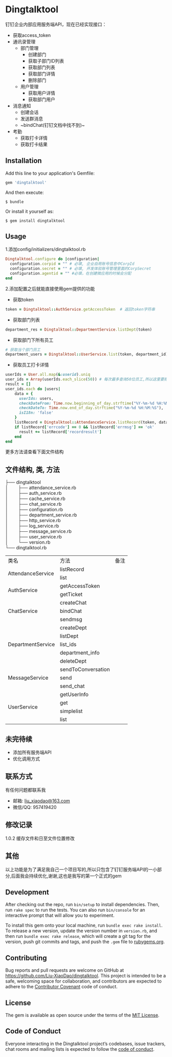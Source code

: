 # Dingtalktool

钉钉企业内部应用服务端API，现在已经实现接口：

+ 获取access_token
+ 通讯录管理
    - 部门管理
        + 创建部门
        + 获取子部门ID列表
        + 获取部门列表
        + 获取部门详情
        + 删除部门
    + 用户管理
        + 获取用户详情
        + 获取部门用户
+ 消息通知
    + 创建会话
    + 发送群消息
    + ~bindChat(钉钉文档中找不到)~
+ 考勤
    + 获取打卡详情
    + 获取打卡结果


## Installation

Add this line to your application's Gemfile:

```ruby
gem 'dingtalktool'
```

And then execute:

    $ bundle

Or install it yourself as:

    $ gem install dingtalktool

## Usage

1.添加config/initializers/dingtalktool.rb

```ruby
Dingtalktool.configure do |configuration|
  configuration.corpid = "" # 必填, 企业自用账号信息中CorpId
  configuration.secret = "" # 必填, 开发体验账号管理里面的CorpSecret
  configuration.agentid = "" #必填，在创建微应用的时候会分配
end
```
2.添加配置之后就能直接使用gem提供的功能

+ 获取token
```ruby
token = Dingtalktool::AuthService.getAccessToken  # 返回token字符串
```
+ 获取部门列表
```ruby
department_res = Dingtalktool::DepartmentService.listDept(token)
```
+ 获取部门下所有员工
```ruby
# 获取当个部门员工
department_users = Dingtalktool::UserService.list(token, department_id)
```
+ 获取员工打卡详情
```ruby
userIds = User.all.map(&:userid).uniq
user_ids = Array(userIds.each_slice(50)) # 每次最多查询50位员工,所以这里要把所有员工id分开
result = []
user_ids.each do |users|
    data = {
      userIds: users,
      checkDateFrom: Time.now.beginning_of_day.strftime("%Y-%m-%d %H:%M:%S"),
      checkDateTo: Time.now.end_of_day.strftime("%Y-%m-%d %H:%M:%S"),
      isI18n: 'false'
    }
    listRecord = Dingtalktool::AttendanceService.listRecord(token, data)
    if listRecord['errcode'] == 0 && listRecord['errmsg'] == 'ok'
      result += listRecord['recordresult']
    end
end
```

更多方法请查看下面文件结构

## 文件结构, 类, 方法
├── dingtalktool  
│   &#160;&#160;&#160;&#160;&#160;├── attendance_service.rb  
│   &#160;&#160;&#160;&#160;&#160;├── auth_service.rb  
│   &#160;&#160;&#160;&#160;&#160;├── cache_service.rb  
│   &#160;&#160;&#160;&#160;&#160;├── chat_service.rb  
│   &#160;&#160;&#160;&#160;&#160;├── configuration.rb  
│   &#160;&#160;&#160;&#160;&#160;├── department_service.rb  
│   &#160;&#160;&#160;&#160;&#160;├── http_service.rb  
│   &#160;&#160;&#160;&#160;&#160;├── log_service.rb  
│   &#160;&#160;&#160;&#160;&#160;├── message_service.rb  
│   &#160;&#160;&#160;&#160;&#160;├── user_service.rb  
│   &#160;&#160;&#160;&#160;&#160;└── version.rb  
└── dingtalktool.rb  

<table>
  <tr>
    <td>类名</td>
    <td>方法</td>
    <td>备注</td>
  </tr>
  <tr>
    <td rowspan='2'>AttendanceService</td>
    <td>listRecord</td>
    <td></td>
  </tr>
  <tr>
    <td>list</td>
    <td></td>
  </tr>
  <tr>
    <td rowspan='2'>AuthService</td>
    <td>getAccessToken</td>
    <td></td>
  </tr>
  <tr>
    <td>getTicket</td>
    <td></td>
  </tr>
  <tr>
    <td rowspan='3'>ChatService</td>
    <td>createChat</td>
    <td></td>
  </tr>
  <tr>
    <td>bindChat</td>
    <td></td>
  </tr>
  <tr>
    <td>sendmsg</td>
    <td></td>
  </tr>
  <tr>
    <td rowspan='5'>DepartmentService</td>
    <td>createDept</td>
    <td></td>
  </tr>
  <tr>
    <td>listDept</td>
    <td></td>
  </tr>
  <tr>
    <td>list_ids</td>
    <td></td>
  </tr>
  <tr>
    <td>department_info</td>
    <td></td>
  </tr>
  <tr>
    <td>deleteDept</td>
    <td></td>
  </tr>
  <tr>
    <td rowspan='3'>MessageService</td>
    <td>sendToConversation</td>
    <td></td>
  </tr>
  <tr>
    <td>send</td>
    <td></td>
  </tr>
  <tr>
    <td>send_chat</td>
    <td></td>
  </tr>
  <tr>
    <td rowspan='4'>UserService</td>
    <td>getUserInfo</td>
    <td></td>
  </tr>
  <tr>
    <td>get</td>
    <td></td>
  </tr>
  <tr>
    <td>simplelist</td>
    <td></td>
  </tr>
  <tr>
    <td>list</td>
    <td></td>
  </tr>
</table>

## 未完待续
+ 添加所有服务端API
+ 优化调用方式

## 联系方式
有任何问题都联系我 
+ 邮箱: liu_xiaodao@163.com
+ 微信/QQ: 957419420

## 修改记录
1.0.2  缓存文件和日至文件位置修改

## 其他
以上功能是为了满足我自己一个项目写的,所以只包含了钉钉服务端API的一小部分,后面我会持续优化,谢谢,这也是我写的第一个正式的gem

## Development

After checking out the repo, run `bin/setup` to install dependencies. Then, run `rake spec` to run the tests. You can also run `bin/console` for an interactive prompt that will allow you to experiment.

To install this gem onto your local machine, run `bundle exec rake install`. To release a new version, update the version number in `version.rb`, and then run `bundle exec rake release`, which will create a git tag for the version, push git commits and tags, and push the `.gem` file to [rubygems.org](https://rubygems.org).

## Contributing

Bug reports and pull requests are welcome on GitHub at https://github.com/Liu-XiaoDao/dingtalktool. This project is intended to be a safe, welcoming space for collaboration, and contributors are expected to adhere to the [Contributor Covenant](http://contributor-covenant.org) code of conduct.

## License

The gem is available as open source under the terms of the [MIT License](https://opensource.org/licenses/MIT).

## Code of Conduct

Everyone interacting in the Dingtalktool project’s codebases, issue trackers, chat rooms and mailing lists is expected to follow the [code of conduct](https://github.com/Liu-XiaoDao/dingtalktool/blob/master/CODE_OF_CONDUCT.md).
